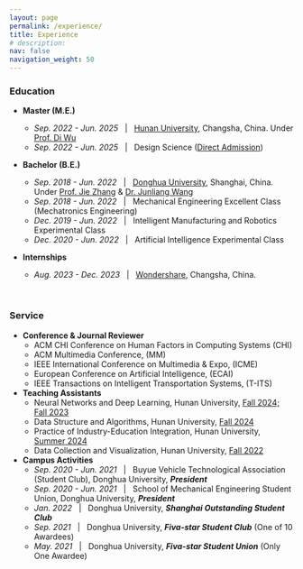 ```yaml
---
layout: page
permalink: /experience/
title: Experience
# description:
nav: false
navigation_weight: 50
---
```


### Education
- <b>Master (M.E.)</b>
  <ul style="padding-left: 20px;">
      <li><em>Sep. 2022 - Jun. 2025</em> &nbsp; | &nbsp; <a href="http://www-en.hnu.edu.cn/">Hunan University</a>, Changsha, China. Under <a href="https://ics.uci.edu/~dwu3/">Prof. Di Wu</a></li>
      <li><em>Sep. 2022 - Jun. 2025</em> &nbsp; | &nbsp; Design Science (<u>Direct Admission</u>)</li>
    </ul>
- <b>Bachelor (B.E.)</b>
  <ul style="padding-left: 20px;">
      <li><em>Sep. 2018 - Jun. 2022</em> &nbsp; | &nbsp; <a href="https://english.dhu.edu.cn/">Donghua University</a>, Shanghai, China. Under <a href="https://iai.dhu.edu.cn/2021/0525/c20255a281050/page.htm">Prof. Jie Zhang</a> & <a href="https://scholar.google.com/citations?user=eCJf4qcAAAAJ">Dr. Junliang Wang</a></li>
      <li><em>Sep. 2018 - Jun. 2022</em> &nbsp; | &nbsp; Mechanical Engineering Excellent Class (Mechatronics Engineering)</li>
      <li><em>Dec. 2019 - Jun. 2022</em> &nbsp; | &nbsp; Intelligent Manufacturing and Robotics Experimental Class</li>
      <li><em>Dec. 2020 - Jun. 2022</em> &nbsp; | &nbsp; Artificial Intelligence Experimental Class</li>
  </ul>

- <b>Internships</b>
  <ul style="padding-left: 20px;">
      <li><em>Aug. 2023 - Dec. 2023</em> &nbsp; | &nbsp; <a href="https://www.wondershare.com/">Wondershare</a>, Changsha, China.</li>
  </ul>

<br>

### Service
- <b>Conference & Journal Reviewer</b>
  <ul style="padding-left: 20px;">
      <li>ACM CHI Conference on Human Factors in Computing Systems (CHI)</li>
      <li>ACM Multimedia Conference, (MM)</li>
      <li>IEEE International Conference on Multimedia & Expo, (ICME)</li>
      <li>European Conference on Artificial Intelligence, (ECAI)</li>
      <li>IEEE Transactions on Intelligent Transportation Systems, (T-ITS)</li>
    </ul>
- <b>Teaching Assistants</b>
  <ul style="padding-left: 20px;">
      <li>Neural Networks and Deep Learning, Hunan University, <u>Fall 2024; Fall 2023</u></li>
      <li>Data Structure and Algorithms, Hunan University, <u>Fall 2024</u></li>
      <li>Practice of Industry-Education Integration, Hunan University, <u>Summer 2024</u></li>
      <li>Data Collection and Visualization, Hunan University, <u>Fall 2022</u></li>
    </ul>
- <b>Campus Activities</b>
  <ul style="padding-left: 20px;">
      <li><em>Sep. 2020 - Jun. 2021</em> &nbsp; | &nbsp; Buyue Vehicle Technological Association (Student Club), Donghua University, <b><i>President</i></b></li>
      <li><em>Sep. 2020 - Jun. 2021</em> &nbsp; | &nbsp; School of Mechanical Engineering Student Union, Donghua University, <b><i>President</i></b></li>
      <li><em>Jan. 2022</em> &nbsp; | &nbsp; Donghua University, <b><i>Shanghai Outstanding Student Club</i></b></li>
      <li><em>Sep. 2021</em> &nbsp; | &nbsp; Donghua University, <b><i>Fiva-star Student Club</i></b> (One of 10 Awardees)</li>
      <li><em>May. 2021</em> &nbsp; | &nbsp; Donghua University, <b><i>Fiva-star Student Union</i></b> (Only One Awardee)</li>
    </ul>